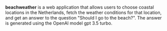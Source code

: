 <strong>beachweather</strong> is a web application that allows users to choose coastal locations in the Netherlands, fetch the weather conditions for that location, and get an answer to the question 
"Should I go to the beach?". The answer is generated using the OpenAI model gpt 3.5 turbo.
